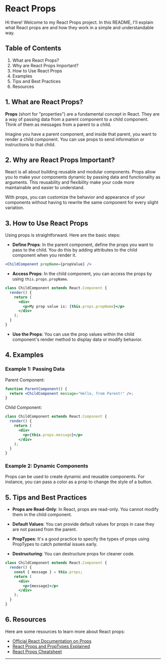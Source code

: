 
# React Props

Hi there! Welcome to my React Props project. In this README, I'll explain what React props are and how they work in a simple and understandable way.

## Table of Contents

1. What are React Props?
2. Why are React Props Important?
3. How to Use React Props
4. Examples
5. Tips and Best Practices
6. Resources

## 1. What are React Props?

**Props** (short for "properties") are a fundamental concept in React. They are a way of passing data from a parent component to a child component. Think of them as messages from a parent to a child.

Imagine you have a parent component, and inside that parent, you want to render a child component. You can use props to send information or instructions to that child.

## 2. Why are React Props Important?

React is all about building reusable and modular components. Props allow you to make your components dynamic by passing data and functionality as arguments. This reusability and flexibility make your code more maintainable and easier to understand.

With props, you can customize the behavior and appearance of your components without having to rewrite the same component for every slight variation.

## 3. How to Use React Props

Using props is straightforward. Here are the basic steps:

- **Define Props**: In the parent component, define the props you want to pass to the child. You do this by adding attributes to the child component when you render it.

```jsx
<ChildComponent propName={propValue} />
```

- **Access Props**: In the child component, you can access the props by using `this.props.propName`.

```jsx
class ChildComponent extends React.Component {
  render() {
    return (
      <div>
        <p>My prop value is: {this.props.propName}</p>
      </div>
    );
  }
}
```

- **Use the Props**: You can use the prop values within the child component's render method to display data or modify behavior.

## 4. Examples

### Example 1: Passing Data

Parent Component:

```jsx
function ParentComponent() {
  return <ChildComponent message="Hello, from Parent!" />;
}
```

Child Component:

```jsx
class ChildComponent extends React.Component {
  render() {
    return (
      <div>
        <p>{this.props.message}</p>
      </div>
    );
  }
}
```

### Example 2: Dynamic Components

Props can be used to create dynamic and reusable components. For instance, you can pass a color as a prop to change the style of a button.

## 5. Tips and Best Practices

- **Props are Read-Only**: In React, props are read-only. You cannot modify them in the child component.

- **Default Values**: You can provide default values for props in case they are not passed from the parent.

- **PropTypes**: It's a good practice to specify the types of props using PropTypes to catch potential issues early.

- **Destructuring**: You can destructure props for cleaner code.

```jsx
class ChildComponent extends React.Component {
  render() {
    const { message } = this.props;
    return (
      <div>
        <p>{message}</p>
      </div>
    );
  }
}
```

## 6. Resources

Here are some resources to learn more about React props:

- [Official React Documentation on Props](https://reactjs.org/docs/components-and-props.html)
- [React Props and PropTypes Explained](https://www.taniarascia.com/understanding-props-in-react/)
- [React Props Cheatsheet](https://www.codecademy.com/learn/react-101/modules/react-101-advanced-react-u/components-introduction-u)

---